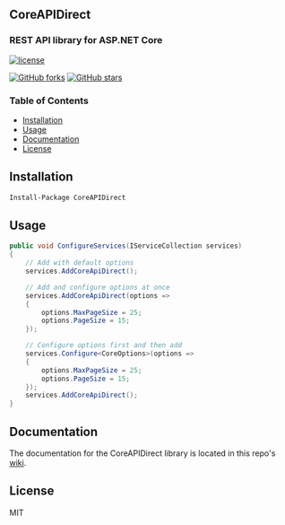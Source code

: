 ## CoreAPIDirect

### REST API library for ASP.NET Core

[![license](https://img.shields.io/github/license/pavlospap/coreapidirect.svg)](https://opensource.org/licenses/MIT)

[![GitHub forks](https://img.shields.io/github/forks/pavlospap/coreapidirect.svg?style=social&label=Fork)](https://github.com/pavlospap/coreapidirect/fork)
[![GitHub stars](https://img.shields.io/github/stars/pavlospap/coreapidirect.svg?style=social&label=Star)](https://github.com/pavlospap/coreapidirect)

### Table of Contents

* [Installation](#installation)
* [Usage](#usage)
* [Documentation](#documentation)
* [License](#license)

## Installation

```bash
Install-Package CoreAPIDirect
```

## Usage

```csharp
public void ConfigureServices(IServiceCollection services)
{
    // Add with default options
    services.AddCoreApiDirect();

    // Add and configure options at once
    services.AddCoreApiDirect(options =>
    {
        options.MaxPageSize = 25;
        options.PageSize = 15;
    });

    // Configure options first and then add
    services.Configure<CoreOptions>(options =>
    {
        options.MaxPageSize = 25;
        options.PageSize = 15;
    });
    services.AddCoreApiDirect();
}
```

## Documentation

The documentation for the CoreAPIDirect library is located in this repo's [wiki](https://github.com/pavlospap/coreapidirect/wiki).

## License

MIT
